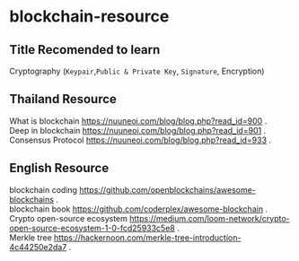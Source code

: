 # blockchain-resource

## Title Recomended to learn 
Cryptography (`Keypair`,`Public & Private Key`, `Signature`, Encryption)  

## Thailand Resource
What is blockchain https://nuuneoi.com/blog/blog.php?read_id=900 .    
Deep in blockchain https://nuuneoi.com/blog/blog.php?read_id=901 .   
Consensus Protocol https://nuuneoi.com/blog/blog.php?read_id=933 .   

## English Resource 
blockchain coding https://github.com/openblockchains/awesome-blockchains .  
blockchain book https://github.com/coderplex/awesome-blockchain .   
Crypto open-source ecosystem https://medium.com/loom-network/crypto-open-source-ecosystem-1-0-fcd25933c5e8 .   
Merkle tree https://hackernoon.com/merkle-tree-introduction-4c44250e2da7 .   

